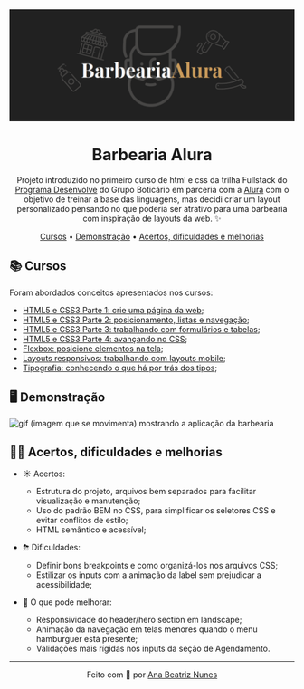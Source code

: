 <img src="./assets/readme/barbearia-alura-banner.png" alt="banner da Barbearia Alura">
<h1 align="center">Barbearia Alura</h1>

<p align="center">
  Projeto introduzido no primeiro curso de html e css da trilha Fullstack do 
  <a href="https://desenvolve.grupoboticario.com.br/">Programa Desenvolve</a> 
  do Grupo Boticário em parceria com a 
  <a href="https://www.alura.com.br/">Alura</a> 
  com o objetivo de treinar a base das linguagens, mas decidi criar um 
  layout personalizado pensando no que poderia ser atrativo para uma barbearia com inspiração de layouts da web. ✨
</p>

<p align="center">
 <a href="#📚-cursos">Cursos</a> • 
 <a href="#🖥-demonstração">Demonstração</a> •
 <a href="#👩‍💻-acertos-dificuldades-e-melhorias">
  Acertos, dificuldades e melhorias
 </a>
</p>

## 📚 Cursos

Foram abordados conceitos apresentados nos cursos:

- [HTML5 e CSS3 Parte 1: crie uma página da web](https://cursos.alura.com.br/course/html5-css3-primeiros-passos);
- [HTML5 e CSS3 Parte 2: posicionamento, listas e navegação](https://cursos.alura.com.br/course/html5-css3-posicionamento-listas-navegacao);
- [HTML5 e CSS3 Parte 3: trabalhando com formulários e tabelas](https://cursos.alura.com.br/course/html5-css3-formularios-tabelas);
- [HTML5 e CSS3 Parte 4: avançando no CSS](https://cursos.alura.com.br/course/html5-css3-avancando-css);
- [Flexbox: posicione elementos na tela](https://cursos.alura.com.br/course/posicione-elementos-com-flexbox);
- [Layouts responsivos: trabalhando com layouts mobile](https://cursos.alura.com.br/course/mobile-first-layouts-responsivos);
- [Tipografia: conhecendo o que há por trás dos tipos](https://cursos.alura.com.br/course/tipografia-conceito);

## 🖥 Demonstração

<img src="./assets/readme/barbershop-overview.gif" alt="gif (imagem que se movimenta) mostrando a aplicação da barbearia">

## 👩‍💻 Acertos, dificuldades e melhorias

- ☀️ Acertos: 
  - Estrutura do projeto, arquivos bem separados para facilitar visualização e manutenção;
  - Uso do padrão BEM no CSS, para simplificar os seletores CSS e evitar conflitos de estilo;
  - HTML semântico e acessível;

- ⛈ Dificuldades:
  - Definir bons breakpoints e como organizá-los nos arquivos CSS;
  - Estilizar os inputs com a animação da label sem prejudicar a acessibilidade;

- 🌈 O que pode melhorar:
  - Responsividade do header/hero section em landscape;
  - Animação da navegação em telas menores quando o menu hamburguer está presente;
  - Validações mais rígidas nos inputs da seção de Agendamento.

<hr>

<p align="center">
  Feito com 🤎 por
  <a align="center" href="https://www.linkedin.com/in/ana-beatriz-nunes/">
    Ana Beatriz Nunes
  </a>
</p>